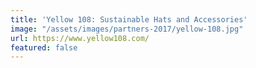 ```yaml
---
title: 'Yellow 108: Sustainable Hats and Accessories'
image: "/assets/images/partners-2017/yellow-108.jpg"
url: https://www.yellow108.com/
featured: false
---
```


